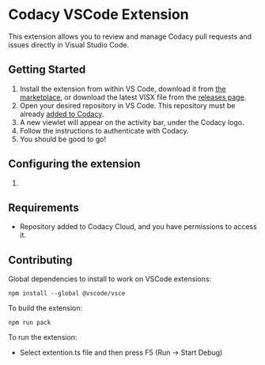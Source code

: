 # Codacy VSCode Extension

This extension allows you to review and manage Codacy pull requests and issues directly in Visual Studio Code.

## Getting Started

1. Install the extension from within VS Code, download it from [the marketplace](https://aka.ms/vscodepr-download), or download the latest VISX file from the [releases page](https://github.com/codacy/codacy-vscode-extension/tree/main/releases).
1. Open your desired repository in VS Code. This repository must be already [added to Codacy](https://docs.codacy.com/organizations/managing-repositories/#adding-a-repository).
1. A new viewlet will appear on the activity bar, under the Codacy logo.
1. Follow the instructions to authenticate with Codacy.
1. You should be good to go!


## Configuring the extension

1. 


## Requirements

- Repository added to Codacy Cloud, and you have permissions to access it.


## Contributing

Global dependencies to install to work on VSCode extensions:
```
npm install --global @vscode/vsce
```

To build the extension:
```
npm run pack
```

To run the extension: 
- Select extention.ts file and then press F5 (Run -> Start Debug)
